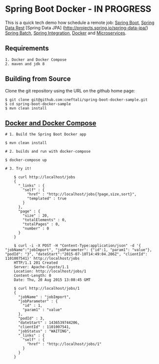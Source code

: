 # Spring Boot Docker - IN PROGRESS

This is a quick tech demo how schedule a remote job:
[Spring Boot](http://projects.spring.io/spring-boot/),
[Spring Data Rest](http://projects.spring.io/spring-data-rest/)
[Spring Data JPA] (http://projects.spring.io/spring-data-jpa/)
[Spring Batch](http://projects.spring.io/spring-batch/),
[Spring Integration](http://projects.spring.io/spring-integration/),
[Docker](https://www.docker.io/) and
[Microservices](http://martinfowler.com/articles/microservices.html).

## Requirements
    1. Docker and Docker Compose
    2. maven and jdk 8
    
## Building from Source

Clone the git repository using the URL on the github home page:

    $ git clone git@github.com:cneftali/spring-boot-docker-sample.git
    $ cd spring-boot-docker-sample
    $ mvn clean install


## [Docker and Docker Compose](https://docs.docker.com/compose/#installation-and-set-up)

    # 1. Build the Spring Boot Docker app
    
    $ mvn clean install
    
    # 2. builds and run with docker-compose

    $ docker-compose up
    
    # 3. Try it!
    
        $ curl http://localhost/jobs
        {
          "_links" : {
            "self" : {
              "href" : "http://localhost/jobs{?page,size,sort}",
              "templated" : true
            }
          },
          "page" : {
            "size" : 20,
            "totalElements" : 0,
            "totalPages" : 0,
            "number" : 0
          }
        }
        
        $ curl -i -X POST -H "Content-Type:application/json" -d '{ "jobName":"jobImport", "jobParameter": {"id":1, "param1": "value"}, "podId": "3", "dateStart":"2015-07-10T14:49:04.206Z", "clientId": 1101007541}' http://localhost/jobs
        HTTP/1.1 201 Created
        Server: Apache-Coyote/1.1
        Location: http://localhost/jobs/1
        Content-Length: 0
        Date: Thu, 20 Aug 2015 13:08:45 GMT
        
        $ curl http://localhost/jobs/1
        {
          "jobName" : "jobImport",
          "jobParameter" : {
            "id" : 1,
            "param1" : "value"
          },
          "podId" : 3,
          "dateStart" : 1436539744206,
          "clientId" : 1101007541,
          "jobStatus" : "WAITING",
          "_links" : {
            "self" : {
              "href" : "http://localhost/jobs/1"
            }
          }
        }